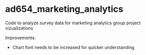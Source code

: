 # ad654_marketing_analytics
Code to analyze survey data for marketing analytics group project vizualizations

Improvements:
* Chart font needs to be increased for quicker understanding
